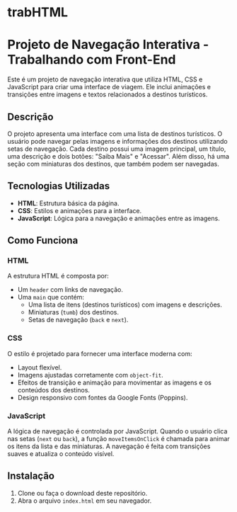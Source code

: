 # trabHTML

# Projeto de Navegação Interativa - Trabalhando com Front-End

Este é um projeto de navegação interativa que utiliza HTML, CSS e JavaScript para criar uma interface de viagem. Ele inclui animações e transições entre imagens e textos relacionados a destinos turísticos.

## Descrição

O projeto apresenta uma interface com uma lista de destinos turísticos. O usuário pode navegar pelas imagens e informações dos destinos utilizando setas de navegação. Cada destino possui uma imagem principal, um título, uma descrição e dois botões: "Saiba Mais" e "Acessar". Além disso, há uma seção com miniaturas dos destinos, que também podem ser navegadas.

## Tecnologias Utilizadas

- **HTML**: Estrutura básica da página.
- **CSS**: Estilos e animações para a interface.
- **JavaScript**: Lógica para a navegação e animações entre as imagens.

## Como Funciona

### HTML

A estrutura HTML é composta por:

- Um `header` com links de navegação.
- Uma `main` que contém:
  - Uma lista de itens (destinos turísticos) com imagens e descrições.
  - Miniaturas (`tumb`) dos destinos.
  - Setas de navegação (`back` e `next`).

### CSS

O estilo é projetado para fornecer uma interface moderna com:

- Layout flexível.
- Imagens ajustadas corretamente com `object-fit`.
- Efeitos de transição e animação para movimentar as imagens e os conteúdos dos destinos.
- Design responsivo com fontes da Google Fonts (Poppins).

### JavaScript

A lógica de navegação é controlada por JavaScript. Quando o usuário clica nas setas (`next` ou `back`), a função `moveItemsOnClick` é chamada para animar os itens da lista e das miniaturas. A navegação é feita com transições suaves e atualiza o conteúdo visível.

## Instalação

1. Clone ou faça o download deste repositório.
2. Abra o arquivo `index.html` em seu navegador.


